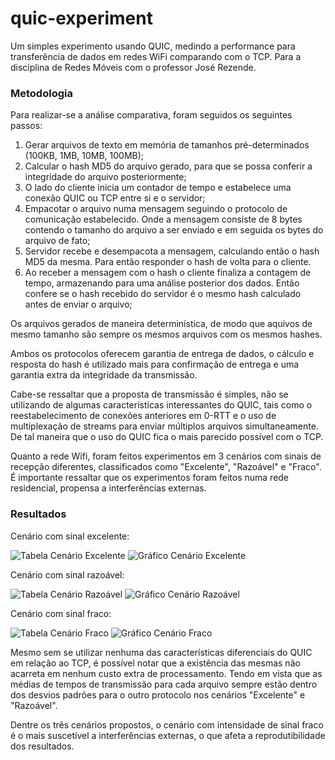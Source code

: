 # quic-experiment

Um simples experimento usando QUIC, medindo a performance para transferência de dados em redes WiFi comparando com o TCP. 
Para a disciplina de Redes Móveis com o professor José Rezende. 


### Metodologia
Para realizar-se a análise comparativa, foram seguidos os seguintes passos:

1. Gerar arquivos de texto em memória de tamanhos pré-determinados (100KB, 1MB, 10MB, 100MB);
2. Calcular o hash MD5 do arquivo gerado, para que se possa conferir a integridade do arquivo posteriormente;
3. O lado do cliente inicia um contador de tempo e estabelece uma conexão QUIC ou TCP entre si e o servidor;
4. Empacotar o arquivo numa mensagem seguindo o protocolo de comunicação estabelecido. Onde a mensagem consiste de 8 bytes contendo o tamanho do arquivo a ser enviado e em seguida os bytes do arquivo de fato;
5. Servidor recebe e desempacota a mensagem, calculando então o hash MD5 da mesma. Para então responder o hash de volta para o cliente.
6. Ao receber a mensagem com o hash o cliente finaliza a contagem de tempo, armazenando para uma análise posterior dos dados. Então confere se o hash recebido do servidor é o mesmo hash calculado antes de enviar o arquivo;

Os arquivos gerados de maneira determinística, de modo que aquivos de mesmo tamanho são sempre os mesmos arquivos com os mesmos hashes.

Ambos os protocolos oferecem garantia de entrega de dados, o cálculo e resposta do hash é utilizado mais para confirmação de entrega e uma garantia extra da integridade da transmissão.

Cabe-se ressaltar que a proposta de transmissão é simples, não se utilizando de algumas características interessantes do QUIC, tais como o reestabelecimento de conexões anteriores em 0-RTT e o uso de multiplexação de streams para enviar múltiplos arquivos simultaneamente. De tal maneira que o uso do QUIC fica o mais parecido possível com o TCP.

Quanto a rede Wifi, foram feitos experimentos em 3 cenários com sinais de recepção diferentes, classificados como "Excelente", "Razoável" e "Fraco". É importante ressaltar que os experimentos foram feitos numa rede residencial, propensa a interferências externas.

### Resultados

Cenário com sinal excelente:

![Tabela Cenário Excelente](https://github.com/fogodev/quic-experiment/main/results/tabela_excelente.png)
![Gráfico Cenário Excelente](https://github.com/fogodev/quic-experiment/main/results/grafico_excelente.png)

Cenário com sinal razoável:

![Tabela Cenário Razoável](https://github.com/fogodev/quic-experiment/main/results/tabela_razoavel.png)
![Gráfico Cenário Razoável](https://github.com/fogodev/quic-experiment/main/results/grafico_razoavel.png)

Cenário com sinal fraco:

![Tabela Cenário Fraco](https://github.com/fogodev/quic-experiment/main/results/tabela_fraco.png)
![Gráfico Cenário Fraco](https://github.com/fogodev/quic-experiment/main/results/grafico_fraco.png)

Mesmo sem se utilizar nenhuma das características diferenciais do QUIC em relação ao TCP, é possível notar que a existência das mesmas não acarreta em nenhum custo extra de processamento. Tendo em vista que as médias de tempos de transmissão para cada arquivo sempre estão dentro dos desvios padrões para o outro protocolo nos cenários "Excelente" e "Razoável".

Dentre os três cenários propostos, o cenário com intensidade de sinal fraco é o mais suscetível a interferências externas, o que afeta a reprodutibilidade dos resultados.

